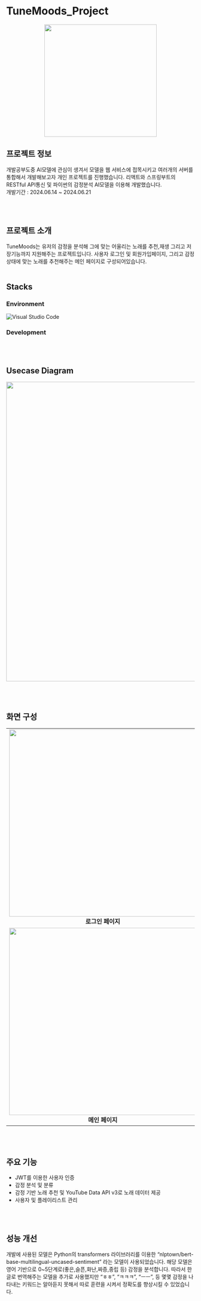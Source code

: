 # TuneMoods_Project
<p align="center">
<img src="https://github.com/Ryanch0/TuneMoods_Project/assets/165358637/01b4d99c-c793-4ec9-b2b4-d084e9506009" width="300px"/>
</p>

## 프로젝트 정보
개발공부도중 AI모델에 관심이 생겨서 모델을 웹 서비스에 접목시키고 여러개의 서버를 통합해서 개발해보고자 개인 프로젝트를 진행했습니다. 리액트와 스프링부트의 RESTful API통신 및 파이썬의 감정분석 AI모델을 이용해 개발했습니다.
<br/>
개발기간 : 2024.06.14 ~ 2024.06.21

<br></br>
## 프로젝트 소개
TuneMoods는 유저의 감정을 분석해 그에 맞는 어울리는 노래를 추천,재생 그리고 저장기능까지 지원해주는 프로젝트입니다. 사용자 로그인 및 회원가입페이지, 그리고 감정 상태에 맞는 노래를 추천해주는 메인 페이지로 구성되어있습니다.
<br></br>

## Stacks
### Environment
![Visual Studio Code](https://img.shields.io/badge/Visual%20Studio%20Code-007ACC?style=for-the-badge&logo=Visual%20Studio%20Code&logoColor=white)


### Development

<br></br>
## Usecase Diagram
<p align="center">
<img src="https://github.com/Ryanch0/TuneMoods_Project/assets/165358637/6db0d104-0ae6-47db-9e3d-9695de0e7927" width="800px"/>
</p>

<br></br>
## 화면 구성
<table style="width:100%">
  <tr>
    <td align="center">
      <img src="https://github.com/Ryanch0/TuneMoods_Project/assets/165358637/5dbb0384-cae4-41b9-9782-a9da9be8bf7f" width="500px" />
      <br>
      <b>로그인 페이지</b>
    </td>
    <td align="center">
      <img src="https://github.com/Ryanch0/TuneMoods_Project/assets/165358637/e400ae33-e438-4e7e-ab3e-512ca3734203" width="500px" />
      <br>
      <b>회원가입 페이지</b>
    </td>
  </tr>
  <tr>
    <td align="center">
      <img src="https://github.com/Ryanch0/TuneMoods_Project/assets/165358637/e960c9e4-6270-4fef-9cb3-5aaee16254f1" width="500px" />
      <br>
      <b>메인 페이지</b>
    </td>
    <td align="center">
      <img src="https://github.com/Ryanch0/TuneMoods_Project/assets/165358637/ed7b523e-84ec-4a1f-a918-13424d7fcf77" width="500px" />
      <br>
      <b>플레이리스트 재생</b>
    </td>
  </tr>
</table>

<br></br>
## 주요 기능
- JWT를 이용한 사용자 인증
- 감정 분석 및 분류
- 감정 기반 노래 추천 및 YouTube Data API v3로 노래 데이터 제공
- 사용자 및 플레이리스트 관리

<br></br>
## 성능 개선
개발에 사용된 모델은 Python의 transformers 라이브러리를 이용한 “nlptown/bert-base-multilingual-uncased-sentiment” 라는 모델이 사용되었습니다. 해당 모델은 영어 기반으로 0~5단계로(좋은,슬픈,화난,짜증,중립 등) 감정을 분석합니다. 따라서 한글로 번역해주는 모델을 추가로 사용했지만 “ㅎㅎ”, “ㅋㅋㅋ”, “ㅡㅡ”, 등 몇몇 감정을 나타내는 키워드는 알아듣지 못해서 따로 훈련을 시켜서 정확도를 향상시킬 수 있었습니다.
